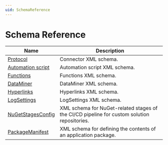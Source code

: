 ```yaml
---
uid: SchemaReference
---
```


# Schema Reference

|Name|Description|
|--- |--- |
|[Protocol](xref:SchemaProtocol)|Connector XML schema.|
|[Automation script](xref:SchemaAutomationScript)|Automation script XML schema.|
|[Functions](xref:SchemaFunctions)|Functions XML schema.|
|[DataMiner](xref:SchemaDataMiner)|DataMiner XML schema.|
|[Hyperlinks](xref:SchemaHyperlinks)|Hyperlinks XML schema.|
|[LogSettings](xref:SchemaLogSettings)|LogSettings XML schema.|
|[NuGetStagesConfig](xref:SchemaNuGetStagesConfig)|XML schema for NuGet-related stages of the CI/CD pipeline for custom solution repositories.|
|[PackageManifest](xref:SchemaPackageManifest)|XML schema for defining the contents of an application package.|
